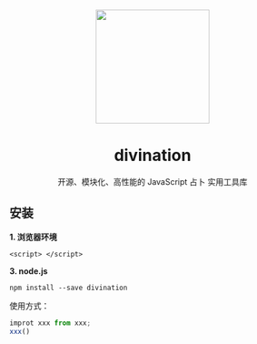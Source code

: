 <br>

<p align="center">
<img src="/logo.png" style="width:200px;" />
</p>

<h1 align="center">divination</h1>

<p align="center">开源、模块化、高性能的 JavaScript 占卜 实用工具库</p>

## 安装

**1. 浏览器环境**

```
<script> </script>
```

**3. node.js**

```shell
npm install --save divination
```

使用方式：

```js
improt xxx from xxx;
xxx()
```
